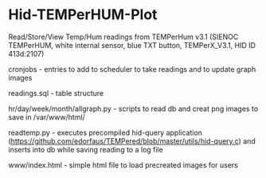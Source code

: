 # Hid-TEMPerHUM-Plot
Read/Store/View Temp/Hum readings from TEMPerHum v3.1 (SIENOC TEMPerHUM, white internal sensor, blue TXT button, TEMPerX_V3.1, HID ID 413d:2107)

cronjobs - entries to add to scheduler to take readings and to update graph images

readings.sql - table structure

hr/day/week/month/allgraph.py - scripts to read db and creat png images to save in /var/www/html/

readtemp.py - executes precompiled hid-query application (https://github.com/edorfaus/TEMPered/blob/master/utils/hid-query.c) and inserts into db while saving reading to a log file

www/index.html - simple html file to load precreated images for users
